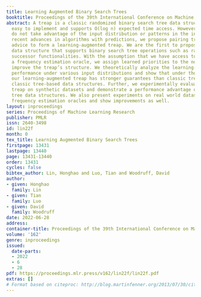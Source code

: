```yaml
---
title: Learning Augmented Binary Search Trees
booktitle: Proceedings of the 39th International Conference on Machine Learning
abstract: A treap is a classic randomized binary search tree data structure that is
  easy to implement and supports O(log n) expected time access. However, classic treaps
  do not take advantage of the input distribution or patterns in the input. Given
  recent advances in algorithms with predictions, we propose pairing treaps with machine
  advice to form a learning-augmented treap. We are the first to propose a learning-augmented
  data structure that supports binary search tree operations such as range-query and
  successor functionalities. With the assumption that we have access to advice from
  a frequency estimation oracle, we assign learned priorities to the nodes to better
  improve the treap’s structure. We theoretically analyze the learning-augmented treap’s
  performance under various input distributions and show that under those circumstances,
  our learning-augmented treap has stronger guarantees than classic treaps and other
  classic tree-based data structures. Further, we experimentally evaluate our learned
  treap on synthetic datasets and demonstrate a performance advantage over other search
  tree data structures. We also present experiments on real world datasets with known
  frequency estimation oracles and show improvements as well.
layout: inproceedings
series: Proceedings of Machine Learning Research
publisher: PMLR
issn: 2640-3498
id: lin22f
month: 0
tex_title: Learning Augmented Binary Search Trees
firstpage: 13431
lastpage: 13440
page: 13431-13440
order: 13431
cycles: false
bibtex_author: Lin, Honghao and Luo, Tian and Woodruff, David
author:
- given: Honghao
  family: Lin
- given: Tian
  family: Luo
- given: David
  family: Woodruff
date: 2022-06-28
address:
container-title: Proceedings of the 39th International Conference on Machine Learning
volume: '162'
genre: inproceedings
issued:
  date-parts:
  - 2022
  - 6
  - 28
pdf: https://proceedings.mlr.press/v162/lin22f/lin22f.pdf
extras: []
# Format based on citeproc: http://blog.martinfenner.org/2013/07/30/citeproc-yaml-for-bibliographies/
---
```

